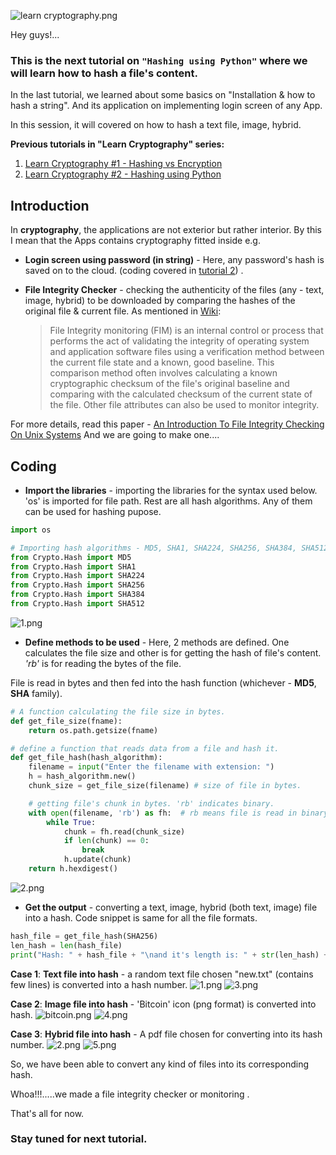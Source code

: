 ![learn cryptography.png](https://res.cloudinary.com/hpiynhbhq/image/upload/v1514662777/gdtvefasejwtgqkvqeyu.png)

Hey guys!...

### This is the next tutorial on `"Hashing using Python"` where we will learn how to hash a file's content.

In the last tutorial, we learned about some basics on "Installation & how to hash a string". And its application on implementing login screen of any App.

In this session, it will covered on how to hash a text file, image, hybrid.

**Previous tutorials in **"Learn Cryptography"** series:**

1. [Learn Cryptography #1 - Hashing vs Encryption](https://steemit.com/utopian-io/@abhi3700/learn-cryptography-1-hashing-vs-encryption)
2. [Learn Cryptography #2 - Hashing using Python](https://utopian.io/utopian-io/@abhi3700/learn-cryptography-2-hashing-using-python)

## Introduction

In **cryptography**, the applications are not exterior but rather interior. By this I mean that the Apps contains cryptography fitted inside e.g.

- **Login screen using password (in string)** - Here, any password's hash is saved on to the cloud. (coding covered in [tutorial 2](https://utopian.io/utopian-io/@abhi3700/learn-cryptography-2-hashing-using-python)) .

- **File Integrity Checker** - checking the authenticity of the files (any - text, image, hybrid) to be downloaded by comparing the hashes of the original file & current file.
  As mentioned in [Wiki](https://en.wikipedia.org/wiki/File_integrity_monitoring):
  > File Integrity monitoring (FIM) is an internal control or process that performs the act of validating the integrity of operating system and application software files using a verification method between the current file state and a known, good baseline. This comparison method often involves calculating a known cryptographic checksum of the file's original baseline and comparing with the calculated checksum of the current state of the file. Other file attributes can also be used to monitor integrity.

For more details, read this paper - [An Introduction To File Integrity Checking
On Unix Systems](https://www.giac.org/paper/gcux/188/introduction-file-integrity-checking-unix-systems/104739)
And we are going to make one....

## Coding

- **Import the libraries** - importing the libraries for the syntax used below. 'os' is imported for file path. Rest are all hash algorithms. Any of them can be used for hashing pupose.

```python
import os

# Importing hash algorithms - MD5, SHA1, SHA224, SHA256, SHA384, SHA512
from Crypto.Hash import MD5
from Crypto.Hash import SHA1
from Crypto.Hash import SHA224
from Crypto.Hash import SHA256
from Crypto.Hash import SHA384
from Crypto.Hash import SHA512
```

![1.png](https://res.cloudinary.com/hpiynhbhq/image/upload/v1514662933/vqcavqdgc0hrt04auz1c.png)

- **Define methods to be used** - Here, 2 methods are defined. One calculates the file size and other is for getting the hash of file's content.
  _'rb'_ is for reading the bytes of the file.

File is read in bytes and then fed into the hash function (whichever - **MD5**, **SHA** family).

```python
# A function calculating the file size in bytes.
def get_file_size(fname):
    return os.path.getsize(fname)

# define a function that reads data from a file and hash it.
def get_file_hash(hash_algorithm):
    filename = input("Enter the filename with extension: ")
    h = hash_algorithm.new()
    chunk_size = get_file_size(filename) # size of file in bytes.

    # getting file's chunk in bytes. 'rb' indicates binary.
    with open(filename, 'rb') as fh:  # rb means file is read in binary  mode i.e. bytes as input for hashing
        while True:
            chunk = fh.read(chunk_size)
            if len(chunk) == 0:
                break
            h.update(chunk)
    return h.hexdigest()
```

![2.png](https://res.cloudinary.com/hpiynhbhq/image/upload/v1514663061/wz7kj7hsdsrs5bis0tdf.png)

- **Get the output** - converting a text, image, hybrid (both text, image) file into a hash.
  Code snippet is same for all the file formats.

```python
hash_file = get_file_hash(SHA256)
len_hash = len(hash_file)
print("Hash: " + hash_file + "\nand it's length is: " + str(len_hash) + " bytes" + " or " + str(len_hash*4) + " bit" )
```

**Case 1**: **Text file into hash** - a random text file chosen "new.txt" (contains few lines) is converted into a hash number.
![1.png](https://res.cloudinary.com/hpiynhbhq/image/upload/v1514664080/qjlrgcfbqrxjfppiraew.png)
![3.png](https://res.cloudinary.com/hpiynhbhq/image/upload/v1514664828/ddo21vf0am7nogw9bybk.png)

**Case 2**: **Image file into hash** - 'Bitcoin' icon (png format) is converted into hash.
![bitcoin.png](https://res.cloudinary.com/hpiynhbhq/image/upload/v1514664387/tjuffqqdtmbesvf7az33.png)
![4.png](https://res.cloudinary.com/hpiynhbhq/image/upload/v1514664796/wkglcluuwsmc84tawlmt.png)

**Case 3**: **Hybrid file into hash** - A pdf file chosen for converting into its hash number.
![2.png](https://res.cloudinary.com/hpiynhbhq/image/upload/v1514665003/b9f3mtwpir9ejlwhjc0c.png)
![5.png](https://res.cloudinary.com/hpiynhbhq/image/upload/v1514665017/jkd3cyhmllbnsbcosey0.png)

So, we have been able to convert any kind of files into its corresponding hash.

Whoa!!!.....we made a file integrity checker or monitoring .

That's all for now.

### Stay tuned for next tutorial.
